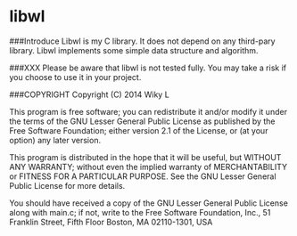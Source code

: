 libwl
==============


###Introduce
Libwl is my C library. It does not depend on any third-pary library. 
Libwl implements some simple data structure and algorithm.

###XXX
Please be aware that libwl is not tested fully. You may take a risk if you choose to use it in your project.

###COPYRIGHT
Copyright (C) 2014  Wiky L

This program is free software; you can redistribute it and/or
modify it under the terms of the GNU Lesser General Public
License as published by the Free Software Foundation; either
version 2.1 of the License, or (at your option) any later version.

This program is distributed in the hope that it will be useful,
but WITHOUT ANY WARRANTY; without even the implied warranty of
MERCHANTABILITY or FITNESS FOR A PARTICULAR PURPOSE.  See the GNU
Lesser General Public License for more details.

You should have received a copy of the GNU Lesser General Public
License along with main.c; if not, write to the Free Software
Foundation, Inc., 51 Franklin Street, Fifth Floor Boston, MA 02110-1301,  USA


